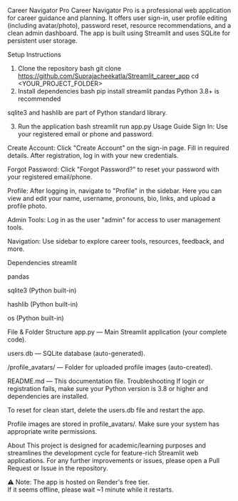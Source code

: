 Career Navigator Pro
Career Navigator Pro is a professional web application for career guidance and planning. It offers user sign-in, user profile editing (including avatar/photo), password reset, resource recommendations, and a clean admin dashboard. The app is built using Streamlit and uses SQLite for persistent user storage.

Setup Instructions
1. Clone the repository
bash
git clone <https://github.com/Suprajacheekatla/Streamlit_career_app>
cd <YOUR_PROJECT_FOLDER>
2. Install dependencies
bash
pip install streamlit pandas
Python 3.8+ is recommended

sqlite3 and hashlib are part of Python standard library.

3. Run the application
bash
streamlit run app.py
Usage Guide
Sign In: Use your registered email or phone and password.

Create Account: Click "Create Account" on the sign-in page. Fill in required details. After registration, log in with your new credentials.

Forgot Password: Click "Forgot Password?" to reset your password with your registered email/phone.

Profile: After logging in, navigate to "Profile" in the sidebar. Here you can view and edit your name, username, pronouns, bio, links, and upload a profile photo.

Admin Tools: Log in as the user "admin" for access to user management tools.

Navigation: Use sidebar to explore career tools, resources, feedback, and more.

Dependencies
streamlit

pandas

sqlite3 (Python built-in)

hashlib (Python built-in)

os (Python built-in)

File & Folder Structure
app.py — Main Streamlit application (your complete code).

users.db — SQLite database (auto-generated).

/profile_avatars/ — Folder for uploaded profile images (auto-created).

README.md — This documentation file.
Troubleshooting
If login or registration fails, make sure your Python version is 3.8 or higher and dependencies are installed.

To reset for clean start, delete the users.db file and restart the app.

Profile images are stored in profile_avatars/. Make sure your system has appropriate write permissions.

About
This project is designed for academic/learning purposes and streamlines the development cycle for feature-rich Streamlit web applications. For any further improvements or issues, please open a Pull Request or Issue in the repository.

⚠️ Note: The app is hosted on Render's free tier.  
If it seems offline, please wait ~1 minute while it restarts.

